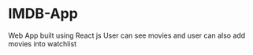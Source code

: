 # IMDB-App

Web App built using React js
User can see movies and user can also add movies into watchlist
